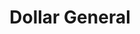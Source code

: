 ---
title: "Dollar General"
url: /detroit/dollar-general-east-state-fair-avenue/
shop: Kramladen
---